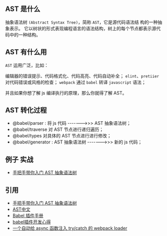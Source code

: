 ## AST 是什么
抽象语法树 `(Abstract Syntax Tree)`，简称 `AST`，它是源代码语法结
构的一种抽象表示。
它以树状的形式表现编程语言的语法结构，树上的每个节点都表示源代码中的一种结构。

## AST 有什么用
`AST` 运用广泛，比如：

编辑器的错误提示、代码格式化、代码高亮、代码自动补全；
`elint`、`pretiier` 对代码错误或风格的检查；
`webpack` 通过 `babel` 转译 `javascript` 语法；

并且如果你想了解 js 编译执行的原理，那么你就得了解 AST。

## AST 转化过程

- @babel/parser : 将 js 代码 ------->>>  AST 抽象语法树；
- @babel/traverse 对 AST 节点进行递归遍历；
- @babel/types 对具体的 AST 节点进行进行修改；
- @babel/generator :  AST 抽象语法树 ------->>> 新的 js 代码；

## 例子 实战
- [手把手带你入门 AST 抽象语法树](https://juejin.im/post/5e0a245df265da33cf1aea91)


## 引用
- [手把手带你入门 AST 抽象语法树](https://juejin.im/post/5e0a245df265da33cf1aea91)
- [AST中文](http://www.goyth.com/2018/12/23/AST/#ExpressionStatement)
- [Babel 插件手册](https://github.com/jamiebuilds/babel-handbook/blob/master/translations/zh-Hans/plugin-handbook.md#toc-basics)
- [babel插件开发心得](https://juejin.im/post/5b15f43fe51d4506b26e9638)
- [一个自动给 async 函数注入 try/catch 的 webpack loader](https://github.com/yeyan1996/async-catch-loader)
